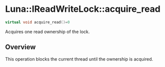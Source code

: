 # Luna::IReadWriteLock::acquire_read

```c++
virtual void acquire_read()=0
```

Acquires one read ownership of the lock. 

## Overview
This operation blocks the current thread until the ownership is acquired. 

